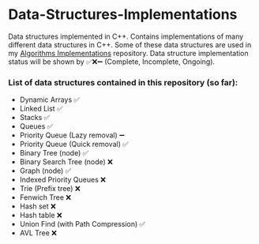 # Data-Structures-Implementations
Data structures implemented in C++.
Contains implementations of many different data structures in C++.
Some of these data structures are used in my [Algorithms Implementations](https://github.com/AtinChing/Algorithms-Implementations) repository.
Data structure implementation status will be shown by ✅❌➖ (Complete, Incomplete, Ongoing).

### List of data structures contained in this repository (so far):
- Dynamic Arrays ✅
- Linked List ✅
- Stacks ✅
- Queues ✅
- Priority Queue (Lazy removal) ➖
- Priority Queue (Quick removal) ✅
- Binary Tree (node) ✅
- Binary Search Tree (node) ❌
- Graph (node) ✅
- Indexed Priority Queues ❌
- Trie (Prefix tree) ❌
- Fenwich Tree ❌
- Hash set ❌
- Hash table ❌
- Union Find (with Path Compression) ✅
- AVL Tree ❌

